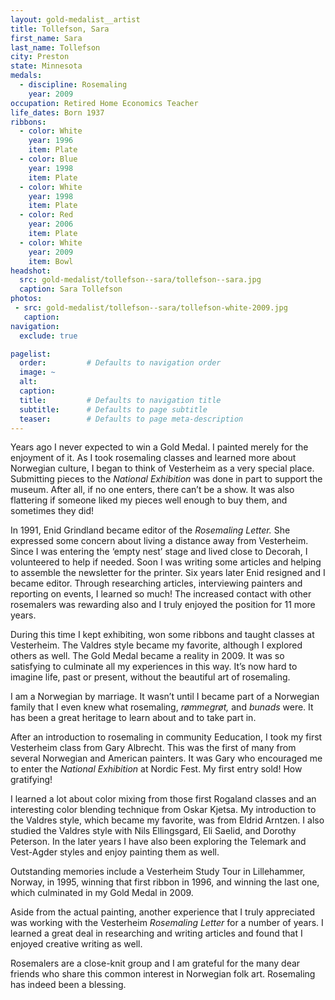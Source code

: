 ```yaml
---
layout: gold-medalist__artist
title: Tollefson, Sara
first_name: Sara
last_name: Tollefson
city: Preston
state: Minnesota
medals: 
  - discipline: Rosemaling
    year: 2009
occupation: Retired Home Economics Teacher
life_dates: Born 1937
ribbons:
  - color: White
    year: 1996
    item: Plate
  - color: Blue
    year: 1998
    item: Plate
  - color: White
    year: 1998
    item: Plate
  - color: Red
    year: 2006
    item: Plate
  - color: White
    year: 2009
    item: Bowl
headshot:
  src: gold-medalist/tollefson--sara/tollefson--sara.jpg
  caption: Sara Tollefson
photos:
 - src: gold-medalist/tollefson--sara/tollefson-white-2009.jpg
   caption: 
navigation:
  exclude: true

pagelist:
  order:         # Defaults to navigation order  
  image: ~
  alt:
  caption:
  title:         # Defaults to navigation title
  subtitle:      # Defaults to page subtitle
  teaser:        # Defaults to page meta-description  
---
```

Years ago I never expected to win a Gold Medal. I painted merely for the enjoyment of it. As I took rosemaling classes and learned more about Norwegian culture, I began to think of Vesterheim as a very special place. Submitting pieces to the _National Exhibition_ was done in part to support the museum. After all, if no one enters, there can’t be a show. It was also flattering if someone liked my pieces well enough to buy them, and sometimes they did!

In 1991, Enid Grindland became editor of the _Rosemaling Letter._ She expressed some concern about living a distance away from Vesterheim. Since I was entering the ‘empty nest’ stage and lived close to Decorah, I volunteered to help if needed. Soon I was writing some articles and helping to assemble the newsletter for the printer. Six years later Enid resigned and I became editor. Through researching articles, interviewing painters and reporting on events, I learned so much! The increased contact with other rosemalers was rewarding also and I truly enjoyed the position for 11 more years.

During this time I kept exhibiting, won some ribbons and taught classes at Vesterheim. The Valdres style became my favorite, although I explored others as well. The Gold Medal became a reality in 2009. It was so satisfying to culminate all my experiences in this way. It’s now hard to imagine life, past or present, without the beautiful art of rosemaling. 

I am a Norwegian by marriage. It wasn’t until I became part of a Norwegian family that I even knew what rosemaling, _rømmegrøt,_ and _bunads_ were. It has been a great heritage to learn about and to take part in.

After an introduction to rosemaling in community Eeducation, I took my first Vesterheim class from Gary Albrecht. This was the first of many from several Norwegian and American painters. It was Gary who encouraged me to enter the _National Exhibition_ at Nordic Fest. My first entry sold! How gratifying!

I learned a lot about color mixing from those first Rogaland classes and an interesting color blending technique from Oskar Kjetsa. My introduction to the Valdres style, which became my favorite, was from Eldrid Arntzen. I also studied the Valdres style with Nils Ellingsgard, Eli Saelid, and Dorothy Peterson. In the later years I have also been exploring the Telemark and Vest-Agder styles and enjoy painting them as well. 

Outstanding memories include a Vesterheim Study Tour in Lillehammer, Norway, in 1995, winning that first ribbon in 1996, and winning the last one, which culminated in my Gold Medal in 2009.

Aside from the actual painting, another experience that I truly appreciated was working with the Vesterheim _Rosemaling Letter_ for a number of years. I learned a great deal in researching and writing articles and found that I enjoyed creative writing as well.

Rosemalers are a close-knit group and I am grateful for the many dear friends who share this common interest in Norwegian folk art. Rosemaling has indeed been a blessing. 